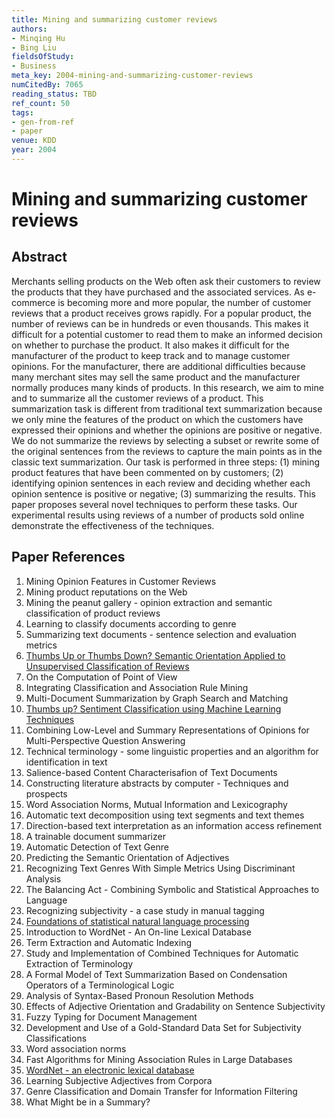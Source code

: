 ```yaml
---
title: Mining and summarizing customer reviews
authors:
- Minqing Hu
- Bing Liu
fieldsOfStudy:
- Business
meta_key: 2004-mining-and-summarizing-customer-reviews
numCitedBy: 7065
reading_status: TBD
ref_count: 50
tags:
- gen-from-ref
- paper
venue: KDD
year: 2004
---
```


# Mining and summarizing customer reviews

## Abstract

Merchants selling products on the Web often ask their customers to review the products that they have purchased and the associated services. As e-commerce is becoming more and more popular, the number of customer reviews that a product receives grows rapidly. For a popular product, the number of reviews can be in hundreds or even thousands. This makes it difficult for a potential customer to read them to make an informed decision on whether to purchase the product. It also makes it difficult for the manufacturer of the product to keep track and to manage customer opinions. For the manufacturer, there are additional difficulties because many merchant sites may sell the same product and the manufacturer normally produces many kinds of products. In this research, we aim to mine and to summarize all the customer reviews of a product. This summarization task is different from traditional text summarization because we only mine the features of the product on which the customers have expressed their opinions and whether the opinions are positive or negative. We do not summarize the reviews by selecting a subset or rewrite some of the original sentences from the reviews to capture the main points as in the classic text summarization. Our task is performed in three steps: (1) mining product features that have been commented on by customers; (2) identifying opinion sentences in each review and deciding whether each opinion sentence is positive or negative; (3) summarizing the results. This paper proposes several novel techniques to perform these tasks. Our experimental results using reviews of a number of products sold online demonstrate the effectiveness of the techniques.

## Paper References

1. Mining Opinion Features in Customer Reviews
2. Mining product reputations on the Web
3. Mining the peanut gallery - opinion extraction and semantic classification of product reviews
4. Learning to classify documents according to genre
5. Summarizing text documents - sentence selection and evaluation metrics
6. [Thumbs Up or Thumbs Down? Semantic Orientation Applied to Unsupervised Classification of Reviews](2002-thumbs-up-or-thumbs-down-semantic-orientation-applied-to-unsupervised-classification-of-reviews)
7. On the Computation of Point of View
8. Integrating Classification and Association Rule Mining
9. Multi-Document Summarization by Graph Search and Matching
10. [Thumbs up? Sentiment Classification using Machine Learning Techniques](2002-thumbs-up-sentiment-classification-using-machine-learning-techniques)
11. Combining Low-Level and Summary Representations of Opinions for Multi-Perspective Question Answering
12. Technical terminology - some linguistic properties and an algorithm for identification in text
13. Salience-based Content Characterisafion of Text Documents
14. Constructing literature abstracts by computer - Techniques and prospects
15. Word Association Norms, Mutual Information and Lexicography
16. Automatic text decomposition using text segments and text themes
17. Direction-based text interpretation as an information access refinement
18. A trainable document summarizer
19. Automatic Detection of Text Genre
20. Predicting the Semantic Orientation of Adjectives
21. Recognizing Text Genres With Simple Metrics Using Discriminant Analysis
22. The Balancing Act - Combining Symbolic and Statistical Approaches to Language
23. Recognizing subjectivity - a case study in manual tagging
24. [Foundations of statistical natural language processing](2002-foundations-of-statistical-natural-language-processing)
25. Introduction to WordNet - An On-line Lexical Database
26. Term Extraction and Automatic Indexing
27. Study and Implementation of Combined Techniques for Automatic Extraction of Terminology
28. A Formal Model of Text Summarization Based on Condensation Operators of a Terminological Logic
29. Analysis of Syntax-Based Pronoun Resolution Methods
30. Effects of Adjective Orientation and Gradability on Sentence Subjectivity
31. Fuzzy Typing for Document Management
32. Development and Use of a Gold-Standard Data Set for Subjectivity Classifications
33. Word association norms
34. Fast Algorithms for Mining Association Rules in Large Databases
35. [WordNet - an electronic lexical database](2000-wordnet-an-electronic-lexical-database)
36. Learning Subjective Adjectives from Corpora
37. Genre Classification and Domain Transfer for Information Filtering
38. What Might be in a Summary?
